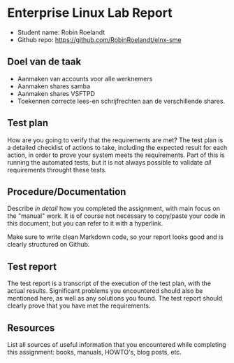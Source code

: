 # Enterprise Linux Lab Report

- Student name: Robin Roelandt
- Github repo: <https://github.com/RobinRoelandt/elnx-sme>

## Doel van de taak

- Aanmaken van accounts voor alle werknemers
- Aanmaken shares samba
- Aanmaken shares VSFTPD
- Toekennen correcte lees-en schrijfrechten aan de verschillende shares.

## Test plan

How are you going to verify that the requirements are met? The test plan is a detailed checklist of actions to take, including the expected result for each action, in order to prove your system meets the requirements. Part of this is running the automated tests, but it is not always possible to validate *all* requirements throught these tests.

## Procedure/Documentation

Describe *in detail* how you completed the assignment, with main focus on the "manual" work. It is of course not necessary to copy/paste your code in this document, but you can refer to it with a hyperlink.

Make sure to write clean Markdown code, so your report looks good and is clearly structured on Github.

## Test report

The test report is a transcript of the execution of the test plan, with the actual results. Significant problems you encountered should also be mentioned here, as well as any solutions you found. The test report should clearly prove that you have met the requirements.

## Resources

List all sources of useful information that you encountered while completing this assignment: books, manuals, HOWTO's, blog posts, etc.
